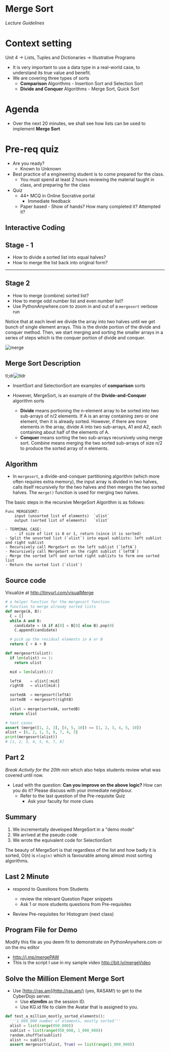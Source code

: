 # Merge Sort 
_Lecture Guidelines_
# Context setting 
Unit 4 -> Lists, Tuples and Dictionaries -> Illustrative Programs
  - It is very important to use a data type in a real-world case, to understand its true value and benefit. 
  - We are covering three types of sorts 
	 - **Comparison** Algorithms - Insertion Sort and Selection Sort 
	 - **Divide and Conquer** Algorithms - Merge Sort, Quick Sort
  
# Agenda 
- Over the next 20 minutes, we shall see how lists can be used to implement **Merge Sort**

# Pre-req quiz 
- Are you ready?
	- Known to Unknown
- Best practice of a engineering student is to come prepared for the class. 
	- You must spend at least 2 hours reviewing the material taught in class, and preparing for the class 
 - Quiz 
	 -  44+ MCQ in Online Socrative portal 
		- Immediate feedback
	- Paper based 
			- Show of hands? How many completed it? Attempted it?

## Interactive Coding

## Stage - 1
 - How to divide a sorted list into equal halves? 
 - How to merge the list back into original form? 

---

## Stage 2

  - How to merge (combine) sorted list? 
  - How to merge odd number list and even number list? 
  - Use PythonAnywhere.com to zoom in and out of a `mergesort` verbose run 

Notice that at each level we divide the array into two halves until we get bunch of single element arrays. This is the divide  portion of the divide and conquer  method. Then, we start merging and sorting the smaller arrays in a series of steps which is the conquer  portion of divide and conquer.

![merge](http://bit.ly/mergeVerbose)


## Merge Sort Description 

tl;dr![tldr](http://bit.ly/tamilMerge)


- InsertSort and SelectionSort are examples of **comparison** sorts
- However, MergeSort, is an example of the **Divide-and-Conquer** algorithm sorts

  - **Divide** means portioning the n-element array to be sorted into two sub-arrays of n/2 elements. If A is an array containing zero or one element, then it is already sorted. However, if there are more elements in the array, divide A into two sub-arrays, A1 and A2, each containing about half of the elements of A. 
  - **Conquer** means sorting the two sub-arrays recursively using merge sort. Combine means merging the two sorted sub-arrays of size n/2 to produce the sorted array of n elements.

## Algorithm

- In `mergesort`, a divide-and-conquer partitioning algorithm (which more often requires extra memory), the input array is divided in two halves, calls itself recursively for the two halves and then merges the two sorted halves. The `merge()` function is used for merging two halves.

The basic steps in the recursive MergeSort Algorithm is as follows: 

	Func MERGESORT: 
	    input (unsorted list of elements)  `ulist` 
	    output (sorted list of elements)   `slist`

	- TERMINAL CASE: 
		- if size of list is 0 or 1, return (since it is sorted)
	- Split the unsorted list (`ulist`) into equal sublists: left sublist and right sublist 
	- Recursively call MergeSort on the left sublist (`leftA`) 
	- Recursively call MergeSort on the right sublist (`leftB`) 
	- Merge the sorted left and sorted right sublists to form one sorted list 
	- Return the sorted list (`slist`) 

## Source code

Visualize at http://tinyurl.com/visualMerge 

```python
# a helper function for the mergesort function
# function to merge already sorted lists
def merge(A, B): 
  C = []
  while A and B:
    candidate = (A if A[0] < B[0] else B).pop(0)
    C.append(candidate)

  # pick up the residual elements in A or B	
  return C + A + B

def mergesort(ulist): 
  if len(ulist) <= 1: 
    return ulist

  mid = len(ulist)//2

  leftA    = ulist[:mid]
  rightB   = ulist[mid:]

  sortedA  = mergesort(leftA) 
  sortedB  = mergesort(rightB)
	
  slist = merge(sortedA, sortedB)
  return slist

# test cases
assert (merge([1, 2, 3], [4, 5, 10]) == [1, 2, 3, 4, 5, 10])
alist = [6, 2, 1, 5, 8, 7, 4, 3]
print(mergesort(alist))
# [1, 2, 3, 4, 5, 6, 7, 8]
```

## Part 2 
_Break Activity for the 20th min_ which also helps students review what was covered until now. 
- Lead with the question: **Can you improve on the above logic?** How can you do it? Please discuss with your immediate neighbour. 
	- Refer to the last question of the Pre-requisite Quiz
		- Ask your faculty for more clues 


## Summary
1. We incrementally developed MergeSort in a "demo mode" 
2. We arrived at the pseudo code 
3. We wrote the equivalent code for SelectionSort 

The beauty of MergeSort is that regardless of the list and how badly it is sorted, O(n) is `nlog(n)` which is favourable among almost most sorting algorithms.  

## Last 2 Minute 

 - respond to Questions from Students 
	 - review the relevant Question Paper snippets
	 - Ask 1 or more students questions from Pre-requisites
  
 - Review Pre-requisites for Histogram (next class) 

## Program File for Demo

Modify this file as you deem fit to demonstrate on PythonAnywhere.com or on the mu editor
  - http://j.mp/mergePAW
  - This is the script I use in my sample video http://bit.ly/mergeVideo

## Solve the Million Element Merge Sort

- Use  [http://ras.am](http://ras.am/)  (yes, RASAM!) to get to the CyberDojo server.
	- Use **elzm6m** as the session ID.
	- Use KG.id file to claim the Avatar that is assigned to you.

```python
def test_a_million_mostly_sorted_elements(): 
  '''1_000_000 number of elements, mostly sorted''' 
  alist = list(range(950_000)) 
  sublist = list(range(950_000, 1_000_000)) 
  random.shuffle(sublist) 
  alist += sublist 
  assert mergesort(alist, True) == list(range(1_000_000))
```
<!--stackedit_data:
eyJoaXN0b3J5IjpbMzM4NjE0NDg5LC05ODQwODQ4MTAsMjMwNT
E5MDg1LDExNzA2MTg0NzksODU5NzM5MjE5LC0xMzU4NjM3MzY1
LDExMTE4NTY0MTYsMTQ4MzEyNjM3MV19
-->